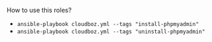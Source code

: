 How to use this roles?
- `ansible-playbook cloudboz.yml --tags "install-phpmyadmin"`
- `ansible-playbook cloudboz.yml --tags "uninstall-phpmyadmin"`